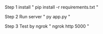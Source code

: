 Step 1 install 
" pip install -r requirements.txt "

Step 2 Run server
" py app.py "

Step 3 Test by ngrok
" ngrok http 5000 "
